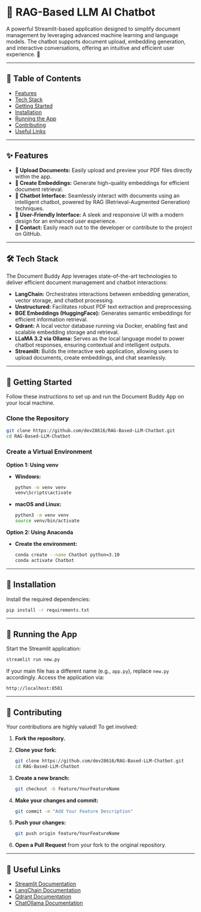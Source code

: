 # 🤖 RAG-Based LLM AI Chatbot

A powerful Streamlit-based application designed to simplify document management by leveraging advanced machine learning and language models. The chatbot supports document upload, embedding generation, and interactive conversations, offering an intuitive and efficient user experience. 🚀

---

## 📌 Table of Contents

* [Features](#features)
* [Tech Stack](#tech-stack)
* [Getting Started](#getting-started)
* [Installation](#installation)
* [Running the App](#running-the-app)
* [Contributing](#contributing)
* [Useful Links](#useful-links)

---

## ✨ Features

* **📂 Upload Documents:** Easily upload and preview your PDF files directly within the app.
* **🧠 Create Embeddings:** Generate high-quality embeddings for efficient document retrieval.
* **🤖 Chatbot Interface:** Seamlessly interact with documents using an intelligent chatbot, powered by RAG (Retrieval-Augmented Generation) techniques.
* **🌟 User-Friendly Interface:** A sleek and responsive UI with a modern design for an enhanced user experience.
* **📧 Contact:** Easily reach out to the developer or contribute to the project on GitHub.

---

## 🛠️ Tech Stack

The Document Buddy App leverages state-of-the-art technologies to deliver efficient document management and chatbot interactions:

* **LangChain:** Orchestrates interactions between embedding generation, vector storage, and chatbot processing.
* **Unstructured:** Facilitates robust PDF text extraction and preprocessing.
* **BGE Embeddings (HuggingFace):** Generates semantic embeddings for efficient information retrieval.
* **Qdrant:** A local vector database running via Docker, enabling fast and scalable embedding storage and retrieval.
* **LLaMA 3.2 via Ollama:** Serves as the local language model to power chatbot responses, ensuring contextual and intelligent outputs.
* **Streamlit:** Builds the interactive web application, allowing users to upload documents, create embeddings, and chat seamlessly.

---

## 🚀 Getting Started

Follow these instructions to set up and run the Document Buddy App on your local machine.

### Clone the Repository

```bash
git clone https://github.com/dev28616/RAG-Based-LLM-Chatbot.git
cd RAG-Based-LLM-Chatbot
```

### Create a Virtual Environment

**Option 1: Using venv**

* **Windows:**

  ```bash
  python -m venv venv
  venv\Scripts\activate
  ```

* **macOS and Linux:**

  ```bash
  python3 -m venv venv
  source venv/bin/activate
  ```

**Option 2: Using Anaconda**

* **Create the environment:**

  ```bash
  conda create --name Chatbot python=3.10
  conda activate Chatbot
  ```

---

## 💾 Installation

Install the required dependencies:

```bash
pip install -r requirements.txt
```

---

## 🏃 Running the App

Start the Streamlit application:

```bash
streamlit run new.py
```

If your main file has a different name (e.g., `app.py`), replace `new.py` accordingly.
Access the application via:

```
http://localhost:8501
```

---

## 🤝 Contributing

Your contributions are highly valued! To get involved:

1. **Fork the repository.**
2. **Clone your fork:**

   ```bash
   git clone https://github.com/dev28616/RAG-Based-LLM-Chatbot.git
   cd RAG-Based-LLM-Chatbot
   ```
3. **Create a new branch:**

   ```bash
   git checkout -b feature/YourFeatureName
   ```
4. **Make your changes and commit:**

   ```bash
   git commit -m "Add Your Feature Description"
   ```
5. **Push your changes:**

   ```bash
   git push origin feature/YourFeatureName
   ```
6. **Open a Pull Request** from your fork to the original repository.

---

## 🔗 Useful Links

* [Streamlit Documentation](https://docs.streamlit.io/)
* [LangChain Documentation](https://langchain.readthedocs.io/)
* [Qdrant Documentation](https://qdrant.tech/documentation/)
* [ChatOllama Documentation](https://github.com/langchain-ai/langchain-llms#ollama)
